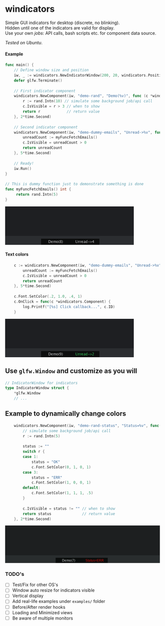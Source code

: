 # windicators
Simple GUI indicators for desktop (discrete, no blinking).  
Hidden until one of the indicators are valid for display.  
Use your own _jobs_: API calls, bash scripts etc. for component data source.

_Tested on Ubuntu_.

#### Example
```go
func main() {
    // Define window size and position
    iw, _ := windicators.NewIndicatorWindow(200, 20, windicators.PositionCenterBottom)
    defer glfw.Terminate()
    
    // First indicator component 
    windicators.NewComponent(iw, "demo-rand", "Demo(%v)", func (c *windicators.Component) any {
        r := rand.Intn(10) // simulate some background job/api call
        c.IsVisible = r > 3 // when to show
        return r            // return value
    }, 2*time.Second)
    	
    // Second indicator component 
    windicators.NewComponent(iw, "demo-dummy-emails", "Unread->%v", func (c *windicators.Component) any {
        unreadCount := myFuncFetchEmails()
        c.IsVisible = unreadCount > 0
        return unreadCount
    }, 5*time.Second)
    
    // Ready!
    iw.Run()
}

// This is dummy function just to demonstrate something is done 
func myFuncFetchEmails() int {
	 return rand.Intn(5)
}
```
![](demo.png)

#### Text colors
```go
	c := windicators.NewComponent(iw, "demo-dummy-emails", "Unread->%v", func(c *windicators.Component) any {
		unreadCount := myFuncFetchEmails()
		c.IsVisible = unreadCount > 0
		return unreadCount
	}, 5*time.Second)

	c.Font.SetColor(.2, 1.0, .4, 1)
	c.OnClick = func(c *windicators.Component) {
		log.Printf("[%s] Click callback...", c.ID)
	}

```
![](demo2.png)

## Use `glfw.Window` and customize as you will
```go
// IndicatorWindow for indicators
type IndicatorWindow struct {
	*glfw.Window
	// ...
```

## Example to dynamically change colors
```go
	windicators.NewComponent(iw, "demo-rand-status", "Status=%v", func(c *windicators.Component) any {
		// simulate some background job/api call
		r := rand.Intn(5)

		status := ""
		switch r {
		case 1:
			status = "OK"
			c.Font.SetColor(0, 1, 0, 1)
		case 3:
			status = "ERR"
			c.Font.SetColor(1, 0, 0, 1)
		default:
			c.Font.SetColor(1, 1, 1, .5)
		}

		c.IsVisible = status != "" // when to show
		return status              // return value
	}, 2*time.Second)
```
![](demo.gif)

### TODO's
- [ ] Test/Fix for other OS's
- [ ] Window auto resize for indicators visible
- [ ] Vertical display
- [ ] Add real-life examples under `examples/` folder
- [ ] Before/After render hooks
- [ ] Loading and Minimized views
- [ ] Be aware of multiple monitors
